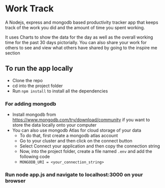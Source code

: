 # Work Track
A Nodejs, express and mongodb based productivity tracker app that keeps track of the work you did and the amount of time you spent working.

It uses Charts to show the data for the day as well as the overall working time for the past 30 days pictorially.
You can also share your work for others to see and view what others have shared by going to the inspire me section

## To run the app locally
- Clone the repo
- cd into the project folder
- Run `npm install` to install all the dependencies

### For adding mongodb
- Install mongodb from https://www.mongodb.com/try/download/community if you want to store the data locally onto your computer
- You can also use mongodb Atlas for cloud storage of your data
  - To do that, first create a mongodb atlas account
  - Go to your cluster and then click on the connect button
  - Select Connect your application and then copy the connection string
  - Now, into the project folder, create a file named `.env` and add the following code
  - `MONGODB_URI = <your_connection_string>`
  
### Run node app.js and navigate to localhost:3000 on your browser
